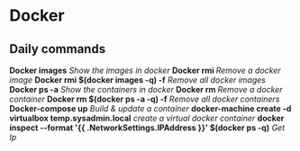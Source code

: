 # Docker


## Daily commands
**Docker images** *Show the images in docker*
**Docker rmi <imageID>** *Remove a docker image*
**Docker rmi $(docker images -q) -f** *Remove all docker images*
**Docker ps -a** *Show the containers in docker*
**Docker rm <containerID>** *Remove a docker container*
**Docker rm $(docker ps -a -q) -f** *Remove all docker containers*
**Docker-compose up** *Build & update a container*
**docker-machine create -d virtualbox temp.sysadmin.local** *create a virtual docker container*
**docker inspect --format '{{ .NetworkSettings.IPAddress }}' $(docker ps -q)** *Get Ip*
